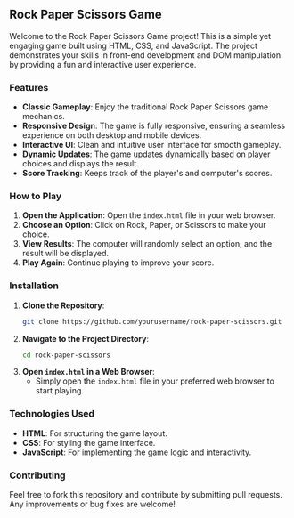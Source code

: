 ## Rock Paper Scissors Game

Welcome to the Rock Paper Scissors Game project! This is a simple yet engaging game built using HTML, CSS, and JavaScript. The project demonstrates your skills in front-end development and DOM manipulation by providing a fun and interactive user experience.

### Features
- **Classic Gameplay**: Enjoy the traditional Rock Paper Scissors game mechanics.
- **Responsive Design**: The game is fully responsive, ensuring a seamless experience on both desktop and mobile devices.
- **Interactive UI**: Clean and intuitive user interface for smooth gameplay.
- **Dynamic Updates**: The game updates dynamically based on player choices and displays the result.
- **Score Tracking**: Keeps track of the player's and computer's scores.

### How to Play
1. **Open the Application**: Open the `index.html` file in your web browser.
2. **Choose an Option**: Click on Rock, Paper, or Scissors to make your choice.
3. **View Results**: The computer will randomly select an option, and the result will be displayed.
4. **Play Again**: Continue playing to improve your score.

### Installation
1. **Clone the Repository**:
   ```bash
   git clone https://github.com/yourusername/rock-paper-scissors.git
   ```
2. **Navigate to the Project Directory**:
   ```bash
   cd rock-paper-scissors
   ```
3. **Open `index.html` in a Web Browser**:
   - Simply open the `index.html` file in your preferred web browser to start playing.

### Technologies Used
- **HTML**: For structuring the game layout.
- **CSS**: For styling the game interface.
- **JavaScript**: For implementing the game logic and interactivity.

### Contributing
Feel free to fork this repository and contribute by submitting pull requests. Any improvements or bug fixes are welcome!

